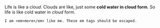 <!--PREAMBLE
date: 2018-01-31
postTitle: "It's me rambling"
-->

Life is like a *cloud*. Clouds are like, just some **cold water in cloud form**. So
life is like cold water in <em>cloud</em> form.

```
I am <em>more</em> like me. These em tags should be escaped.
```